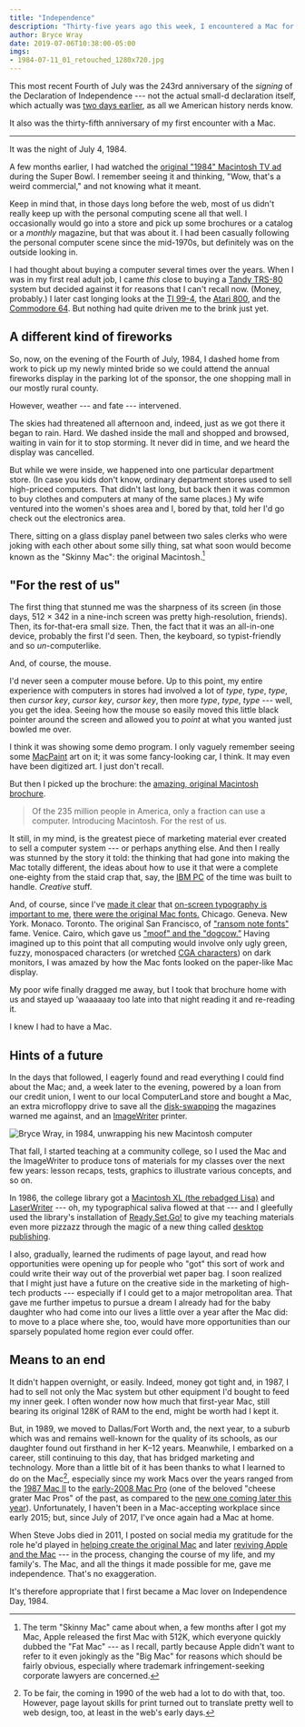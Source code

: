```yaml
---
title: "Independence"
description: "Thirty-five years ago this week, I encountered a Mac for the first time, and it literally changed my life."
author: Bryce Wray
date: 2019-07-06T10:38:00-05:00
imgs:
- 1984-07-11_01_retouched_1280x720.jpg
---
```


This most recent Fourth of July was the 243rd anniversary of the *signing* of the Declaration of Independence --- not the actual small-d declaration itself, which actually was [two days earlier](https://www.archives.gov/press/press-releases/2005/nr05-83.html), as all we American history nerds know.

It also was the thirty-fifth anniversary of my first encounter with a Mac.

---

It was the night of July 4, 1984.

A few months earlier, I had watched the [original "1984" Macintosh TV ad](https://www.latimes.com/business/hiltzik/la-fi-hiltzik-1984-super-bowl-20170125-story.html) during the Super Bowl. I remember seeing it and thinking, "Wow, that's a weird commercial," and not knowing what it meant.

Keep in mind that, in those days long before the web, most of us didn't really keep up with the personal computing scene all that well. I occasionally would go into a store and pick up some brochures or a catalog or a *monthly* magazine, but that was about it. I had been casually following the personal computer scene since the mid-1970s, but definitely was on the outside looking in.

I had thought about buying a computer several times over the years. When I was in my first real adult job, I came *this* close to buying a [Tandy TRS-80](https://time.com/3968790/tandy-trs-80-history/) system but decided against it for reasons that I can't recall now. (Money, probably.) I later cast longing looks at the [TI 99-4](https://www.oldcomputers.net/ti994.html), the [Atari 800](https://www.oldcomputers.net/atari800.html), and the [Commodore 64](https://www.oldcomputers.net/c64.html). But nothing had quite driven me to the brink just yet.

## A different kind of fireworks

So, now, on the evening of the Fourth of July, 1984, I dashed home from work to pick up my newly minted bride so we could attend the annual fireworks display in the parking lot of the sponsor, the one shopping mall in our mostly rural county.

However, weather --- and fate --- intervened.

The skies had threatened all afternoon and, indeed, just as we got there it began to rain. Hard. We dashed inside the mall and shopped and browsed, waiting in vain for it to stop storming. It never did in time, and we heard the display was cancelled.

But while we were inside, we happened into one particular department store. (In case you kids don't know, ordinary department stores used to sell high-priced computers. That didn't last long, but back then it was common to buy clothes and computers at many of the same places.) My wife ventured into the women's shoes area and I, bored by that, told her I'd go check out the electronics area.

There, sitting on a glass display panel between two sales clerks who were joking with each other about some silly thing, sat what soon would become known as the "Skinny Mac": the original Macintosh.[^skinnyMac]

[^skinnyMac]: The term "Skinny Mac" came about when, a few months after I got my Mac, Apple released the first Mac with 512K, which everyone quickly dubbed the "Fat Mac" --- as I recall, partly because Apple didn't want to refer to it even jokingly as the "Big Mac" for reasons which should be fairly obvious, especially where trademark infringement-seeking corporate lawyers are concerned.

## "For the rest of us"

The first thing that stunned me was the sharpness of its screen (in those days, 512 &times; 342 in a nine-inch screen was pretty high-resolution, friends). Then, its for-that-era small size. Then, the fact that it was an all-in-one device, probably the first I'd seen. Then, the keyboard, so typist-friendly and so *un*-computerlike.

And, of course, the mouse.

I'd never seen a computer mouse before. Up to this point, my entire experience with computers in stores had involved a lot of *type*, *type*, *type*, then *cursor key*, *cursor key*, *cursor key*, then more *type*, *type*, *type* --- well, you get the idea. Seeing how the mouse so easily moved this little black pointer around the screen and allowed you to *point* at what you wanted just bowled me over.

I think it was showing some demo program. I only vaguely remember seeing some [MacPaint](https://encyclopedia2.thefreedictionary.com/MacPaint) art on it; it was some fancy-looking car, I think. It may even have been digitized art. I just don't recall.

But then I picked up the brochure: the [amazing, original Macintosh brochure](https://www.digibarn.com/collections/ads/apple-mac/index.htm).

> Of the 235 million people in America, only a fraction can use a computer. Introducing Macintosh. For the rest of us.

It still, in my mind, is the greatest piece of marketing material ever created to sell a computer system --- or perhaps anything else. And then I really was stunned by the story it told: the thinking that had gone into making the Mac totally different, the ideas about how to use it that were a complete one-eighty from the staid crap that, say, the [IBM PC](https://arstechnica.com/gadgets/2017/06/ibm-pc-history-part-1/) of the time was built to handle. *Creative* stuff.

And, of course, since I've [made it clear](/posts/2018/10/web-typography-part-1/) that [on-screen typography is important to me](/posts/2018/10/web-typography-part-2/), [there were the original Mac fonts.](https://en.wikipedia.org/wiki/List_of_Apple_typefaces) Chicago. Geneva. New York. Monaco. Toronto. The original San Francisco, of ["ransom note fonts"](https://www.yourdictionary.com/ransom-note-typography) fame. Venice. Cairo, which gave us ["moof" and the "dogcow.”](https://www.macworld.com/article/2926184/we-miss-you-clarus-the-dogcow.html) Having imagined up to this point that all computing would involve only ugly green, fuzzy, monospaced characters (or wretched [CGA characters](https://int10h.org/oldschool-pc-fonts/fontlist/)) on dark monitors, I was amazed by how the Mac fonts looked on the paper-like Mac display.

My poor wife finally dragged me away, but I took that brochure home with us and stayed up ’waaaaaay too late into that night reading it and re-reading it.

I knew I had to have a Mac.

## Hints of a future

In the days that followed, I eagerly found and read everything I could find about the Mac; and, a week later to the evening, powered by a loan from our credit union, I went to our local ComputerLand store and bought a Mac, an extra microfloppy drive to save all the [disk-swapping](https://www.folklore.org/StoryView.py?story=Disk_Swappers_Elbow.txt&topic=Technical&detail=medium&showcomments=1) the magazines warned me against, and an [ImageWriter](https://www.computinghistory.org.uk/det/11813/Apple%20ImageWriter%20I%20/) printer.

![Bryce Wray, in 1984, unwrapping his new Macintosh computer](1984-07-11_01_retouched_1280x720.jpg "July 11, 1984: A much younger and skinnier me eagerly unwraps my new “Skinny Mac.” (Photo by my overly tolerant spouse.)")

That fall, I started teaching at a community college, so I used the Mac and the ImageWriter to produce tons of materials for my classes over the next few years: lesson recaps, tests, graphics to illustrate various concepts, and so on.

In 1986, the college library got a [Macintosh XL (the rebadged Lisa)](https://lowendmac.com/2005/history-of-apples-lisa/) and [LaserWriter](https://www.macworld.com/article/1150845/laserwriter.html) --- oh, my typographical saliva flowed at that --- and I gleefully used the library's installation of [Ready,Set,Go!](https://winworldpc.com/product/ready-set-go/3) to give my teaching materials even more pizzazz through the magic of a new thing called [desktop publishing](https://www.brighthub.com/multimedia/publishing/articles/62697/).

I also, gradually, learned the rudiments of page layout, and read how opportunities were opening up for people who "got" this sort of work and could write their way out of the proverbial wet paper bag. I soon realized that I might just have a future on the creative side in the marketing of high-tech products --- especially if I could get to a major metropolitan area. That gave me further impetus to pursue a dream I already had for the baby daughter who had come into our lives a little over a year after the Mac did: to move to a place where she, too, would have more opportunities than our sparsely populated home region ever could offer.

## Means to an end

It didn't happen overnight, or easily. Indeed, money got tight and, in 1987, I had to sell not only the Mac system but other equipment I'd bought to feed my inner geek. I often wonder now how much that first-year Mac, still bearing its original 128K of RAM to the end, might be worth had I kept it.

But, in 1989, we moved to Dallas/Fort Worth and, the next year, to a suburb which was and remains well-known for the quality of its schools, as our daughter found out firsthand in her K&ndash;12 years. Meanwhile, I embarked on a career, still continuing to this day, that has bridged marketing and technology. More than a little bit of it has been thanks to what I learned to do on the Mac[^webtoo], especially since my work Macs over the years ranged from the [1987 Mac II](https://apple-history.com/ii) to the [early-2008 Mac Pro](https://apple-history.com/mac_pro_early_08) (one of the beloved "cheese grater Mac Pros" of the past, as compared to the [new one coming later this year](https://www.businessinsider.com/apple-mac-pro-2019-price-release-date-details-2019-6?op=1)). Unfortunately, I haven't been in a Mac-accepting workplace since early 2015; but, since July of 2017, I've once again had a Mac at home.

[^webtoo]: To be fair, the coming in 1990 of the web had a lot to do with that, too. However, page layout skills for print turned out to translate pretty well to web design, too, at least in the web's early days.

When Steve Jobs died in 2011, I posted on social media my gratitude for the role he'd played in [helping create the original Mac](https://www.mac-history.net/top/2011-01-24/the-history-of-the-apple-macintosh) and later [reviving Apple and the Mac](https://www.entrepreneur.com/article/220604) --- in the process, changing the course of my life, and my family's. The Mac, and all the things it made possible for me, gave me independence. That's no exaggeration.

It's therefore appropriate that I first became a Mac lover on Independence Day, 1984.
